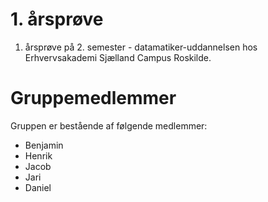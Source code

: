 # 1. årsprøve
1. årsprøve på 2. semester - datamatiker-uddannelsen hos Erhvervsakademi Sjælland Campus Roskilde.

# Gruppemedlemmer
Gruppen er bestående af følgende medlemmer:
<ul>
  <li>Benjamin</li>
  <li>Henrik</li>
  <li>Jacob</li>
  <li>Jari</li>
  <li>Daniel</li>
</ul>
